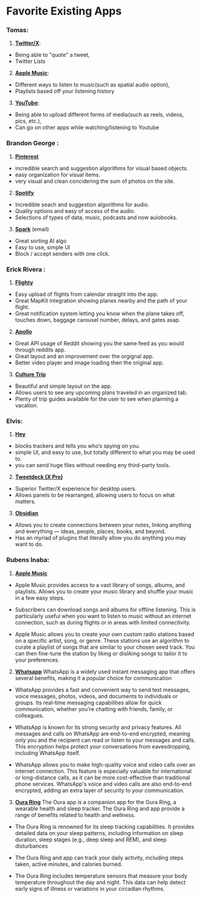 # Favorite Existing Apps


### Tomas:

1. [**Twitter/X**](https://x.com):
  - Being able to "quote" a tweet,
  - Twitter Lists
2. [**Apple Music**](https://music.apple.com/us/browse):
  - Different ways to listen to music(such as spatial audio option),
  - Playlists based off your listening history
3. [**YouTube**](https://youtube.com):
  - Being able to upload different forms of media(such as reels, videos, pics, etc.),
  - Can go on other apps while watching/listening to Youtube


### Brandon George : 

1. [**Pinterest**](https://www.pinterest.com/)
  - incredible search and suggestion algorithms for visual based objects. 
  - easy organization for visual items.
  - very visual and clean concidering the sum of photos on the site.
2. [**Spotify**](https://open.spotify.com) 
  - Incredible seach and suggestion algorithms for audio.
  - Quality options and easy of access of the audio.
  - Selections of types of data, music, podcasts and now auiobooks.
3. [**Spark**](https://sparkmailapp.com/) (email)
  - Great sorting AI algo
  - Easy to use, simple UI
  - Block / accept senders with one click.

### Erick Rivera :
    
1. [**Flighty**](https://www.flightyapp.com/)
  - Easy upload of flights from calendar straight into the app.
  - Great MapKit integration showing planes nearby and the path of your flight.
  - Great notification system letting you know when the plane takes off, touches down, baggage carousel number, delays, and gates asap.
2. [**Apollo**](https://apolloapp.io/) 
  - Great API usage of Reddit showing you the same feed as you would through reddits app.
  - Great layout and an improvement over the orgignal app.
  - Better video player and image loading then the original app.
3. [**Culture Trip**](https://theculturetrip.com/)
  - Beautiful and simple layout on the app.
  - Allows users to see any upcoming plans traveled in an organized tab.
  - Plenty of trip guides available for the user to see when planning a vacation.

### Elvis:

1. [**Hey**](https://www.hey.com)
  - blocks trackers and tells you who’s spying on you.
  - simple UI, and easy to use, but totally different to what you may be used to.
  - you can send huge files without needing eny third-party tools.
 
 2. [**Tweetdeck (X Pro)**](https://tweetdeck.twitter.com/)
  - Superior Twitter/X experience for desktop users.
  - Allows panels to be rearranged, allowing users to focus on what matters.

3. [**Obsidian**](https://obsidian.md/)
  - Allows you to create connections between your notes, linking anything and everything — ideas, people, places, books, and beyond.
  - Has an myriad of plugins that literally allow you do anything you may want to do.

### Rubens Inaba:

1. [**Apple Music**](https://music.apple.com/us/browse)
  - Apple Music provides access to a vast library of songs, albums, and playlists. Allows you to create your music library and shuffle your music in a few easy steps.

  - Subscribers can download songs and albums for offline listening. This is particularly useful when you want to listen to music without an internet connection, such as during flights or in areas with limited connectivity.
  - Apple Music allows you to create your own custom radio stations based on a specific artist, song, or genre. These stations use an algorithm to curate a playlist of songs that are similar to your chosen seed track. You can then fine-tune the station by liking or disliking songs to tailor it to your preferences.
  
 2. [**Whatsapp**](https://www.whatsapp.com/)
     WhatsApp is a widely used instant messaging app that offers several benefits, making it a popular choice for communication
  - WhatsApp provides a fast and convenient way to send text messages, voice messages, photos, videos, and documents to individuals or groups. Its real-time messaging capabilities allow for quick communication, whether you're chatting with friends, family, or colleagues.

  - WhatsApp is known for its strong security and privacy features. All messages and calls on WhatsApp are end-to-end encrypted, meaning only you and the recipient can read or listen to your messages and calls. This encryption helps protect your conversations from eavesdropping, including WhatsApp itself.

  - WhatsApp allows you to make high-quality voice and video calls over an internet connection. This feature is especially valuable for international or long-distance calls, as it can be more cost-effective than traditional phone services. WhatsApp's voice and video calls are also end-to-end encrypted, adding an extra layer of security to your communication.
 
3. [**Oura Ring**](https://ouraring.com/)
    The Oura app is a companion app for the Oura Ring, a wearable health and sleep tracker. The Oura Ring and app provide a range of benefits related to health and wellness. 
  - The Oura Ring is renowned for its sleep tracking capabilities. It provides detailed data on your sleep patterns, including information on sleep duration, sleep stages (e.g., deep sleep and REM), and sleep disturbances

  - The Oura Ring and app can track your daily activity, including steps taken, active minutes, and calories burned. 
  - The Oura Ring includes temperature sensors that measure your body temperature throughout the day and night. This data can help detect early signs of illness or variations in your circadian rhythms.
